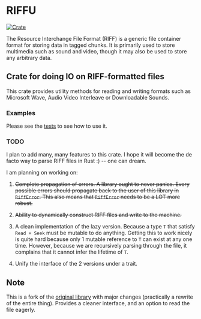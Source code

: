 # RIFFU

[![Crate](https://img.shields.io/crates/v/riffu.svg)](https://crates.io/crates/riffu)

The Resource Interchange File Format (RIFF) is a generic file container format for storing data in tagged chunks.
It is primarily used to store multimedia such as sound and video, though it may also be used to store any arbitrary data.

## Crate for doing IO on RIFF-formatted files

This crate provides utility methods for reading and writing formats such as
Microsoft Wave, Audio Video Interleave or Downloadable Sounds.

### Examples

Please see the [tests](tests) to see how to use it.

### TODO

I plan to add many, many features to this crate.
I hope it will become the de facto way to parse RIFF files in Rust :) -- one can dream.

I am planning on working on:

1. ~~Complete propagation of errors.
A library ought to never panics.
Every possible errors should propagate back to the user of this library in `RiffError`.
This also means that `RiffError` needs to be a LOT more robust.~~

2. ~~Ability to dynamically construct RIFF files and write to the machine.~~

3. A clean implementation of the lazy version.
Because a type `T` that satisfy `Read + Seek` must be mutable to do anything.
Getting this to work nicely is quite hard because only 1 mutable reference to `T` can exist at any one time.
However, because we are recursively parsing through the file, it complains that it cannot infer the lifetime of `T`.

4. Unify the interface of the 2 versions under a trait.

## Note

This is a fork of the [original library](https://github.com/frabert/riff) with major changes (practically a rewrite of the entire thing).
Provides a cleaner interface, and an option to read the file eagerly.